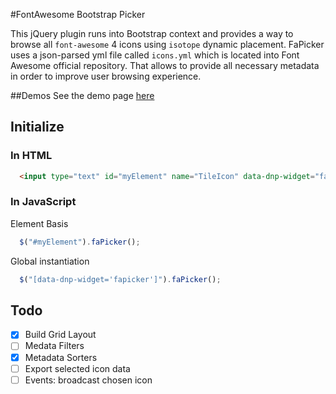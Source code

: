 #FontAwesome Bootstrap Picker

This jQuery plugin runs into Bootstrap context and provides a way to browse all `font-awesome` 4 icons using `isotope` dynamic placement. FaPicker uses a json-parsed yml file called `icons.yml` which is located into Font Awesome official repository. That allows to provide all necessary metadata in order to improve user browsing experience.


##Demos
See the demo page [here](http://emyann.github.io/fa-picker/demo1.html)  



## Initialize
### In HTML 

``` html
  <input type="text" id="myElement" name="TileIcon" data-dnp-widget="fapicker" title="Icon Title" placeholder="Ex: fa fa-envelope" value="">
```
### In JavaScript
Element Basis
``` js
  $("#myElement").faPicker();
```

Global instantiation
``` js
  $("[data-dnp-widget='fapicker']").faPicker();
```

## Todo

- [X] Build Grid Layout
- [ ] Medata Filters
- [X] Metadata Sorters
- [ ] Export selected icon data
- [ ] Events: broadcast chosen icon
